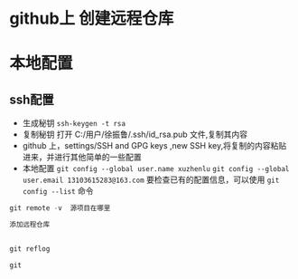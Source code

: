 # github上 创建远程仓库

# 本地配置

## ssh配置
- 生成秘钥
```ssh-keygen -t rsa```
- 复制秘钥
打开 C:/用户/徐振鲁/.ssh/id_rsa.pub 文件,复制其内容
- github 上，settings/SSH and GPG keys ,new SSH key,将复制的内容粘贴进来，并进行其他简单的一些配置
- 本地配置
```git config --global user.name xuzhenlu```
```git config --global user.email 13103615283@163.com```
要检查已有的配置信息，可以使用 ```git config --list``` 命令

```js
git remote -v  源项目在哪里

添加远程仓库


git reflog

git 
```